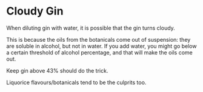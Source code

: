 # Cloudy Gin

When diluting gin with water, it is possible that the gin turns cloudy.

This is because the oils from the botanicals come out of suspension: they are soluble in alcohol, but not in water. If you add water, you might go below a certain threshold of alcohol percentage, and that will make the oils come out.

Keep gin above 43% should do the trick.

Liquorice flavours/botanicals tend to be the culprits too.
